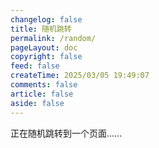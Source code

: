 ```yaml
---
changelog: false
title: 随机跳转
permalink: /random/
pageLayout: doc
copyright: false
feed: false
createTime: 2025/03/05 19:49:07
comments: false
article: false
aside: false
---
```


<script setup lang="js">
    import { useRoutes, useRouter } from 'vuepress/client'
    const router = useRouter()
    const routes = useRoutes()
    const routeList = Object.keys(routes.value)
    const getRandomInt = (max, min = 0) => Math.floor(Math.random() * (max - min + 1) + min)
    const target = routeList[getRandomInt(routeList.length)]
    router.push(target)
</script>

正在随机跳转到一个页面……

